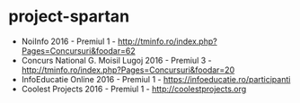 # project-spartan
* NoiInfo 2016 - Premiul 1 - http://tminfo.ro/index.php?Pages=Concursuri&foodar=62
* Concurs National G. Moisil Lugoj 2016 - Premiul 3 - http://tminfo.ro/index.php?Pages=Concursuri&foodar=20
* InfoEducatie Online 2016 - Premiul 1 - https://infoeducatie.ro/participanti
* Coolest Projects 2016 - Premiul 1 - http://coolestprojects.org
